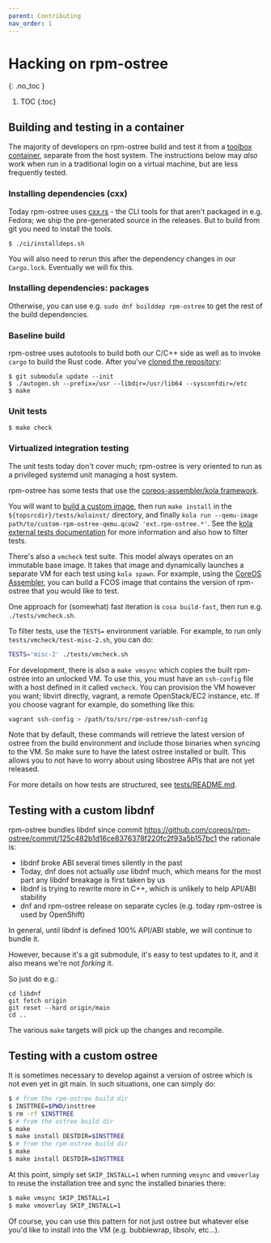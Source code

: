 ```yaml
---
parent: Contributing
nav_order: 1
---
```


# Hacking on rpm-ostree
{: .no_toc }

1. TOC
{:toc}

## Building and testing in a container

The majority of developers on rpm-ostree build and test it
from a [toolbox container](https://github.com/containers/toolbox), separate from the host system.
The instructions below may *also* work when run in a traditional
login on a virtual machine, but are less frequently tested.

### Installing dependencies (cxx)

Today rpm-ostree uses [cxx.rs](https://cxx.rs/) - the CLI tools for
that aren't packaged in e.g. Fedora; we ship the pre-generated
source in the releases.  But to build from git you need to install the
tools.

```
$ ./ci/installdeps.sh
```

You will also need to rerun this after the dependency changes in our
`Cargo.lock`.  Eventually we will fix this.

### Installing dependencies: packages

Otherwise, you can use e.g. `sudo dnf builddep rpm-ostree` to get
the rest of the build dependencies.

### Baseline build

rpm-ostree uses autotools to build both our C/C++ side as well
as to invoke `cargo` to build the Rust code.  After you've
[cloned the repository](https://docs.github.com/en/github/creating-cloning-and-archiving-repositories/cloning-a-repository):

```
$ git submodule update --init
$ ./autogen.sh --prefix=/usr --libdir=/usr/lib64 --sysconfdir=/etc
$ make
```

### Unit tests

```
$ make check
```

### Virtualized integration testing

The unit tests today don't cover much; rpm-ostree is very oriented to run as a privileged systemd unit managing a host system.

rpm-ostree has some tests that use the [coreos-assembler/kola framework](https://coreos.github.io/coreos-assembler/kola/external-tests/).

You will want to [build a custom image](https://coreos.github.io/coreos-assembler/working/#using-overrides), then run `make install` in the `${topsrcdir}/tests/kolainst/` directory, and finally `kola run --qemu-image path/to/custom-rpm-ostree-qemu.qcow2 'ext.rpm-ostree.*'`. See the [kola external tests documentation](https://coreos.github.io/coreos-assembler/kola/external-tests/#using-kola-run-with-externally-defined-tests) for more information and also how to filter tests.

There's also a `vmcheck` test suite. This model always operates on an immutable base image. It takes that image and dynamically launches a separate VM for each test using `kola spawn`. For example, using the [CoreOS Assembler](https://coreos.github.io/coreos-assembler/building-fcos/), you can build a FCOS image that contains the version of rpm-ostree that you would like to test.

One approach for (somewhat) fast iteration is `cosa build-fast`, then run e.g. `./tests/vmcheck.sh`.

To filter tests, use the `TESTS=` environment variable. For example, to run only `tests/vmcheck/test-misc-2.sh`, you can do:

```sh
TESTS='misc-2' ./tests/vmcheck.sh
```

For development, there is also a `make vmsync` which copies the built rpm-ostree
into an unlocked VM. To use this, you must have an `ssh-config` file with a host
defined in it called `vmcheck`. You can provision the VM however you want;
libvirt directly, vagrant, a remote OpenStack/EC2 instance, etc.  If you choose
vagrant for example, do something like this:

```sh
vagrant ssh-config > /path/to/src/rpm-ostree/ssh-config
```

Note that by default, these commands will retrieve the latest version of ostree
from the build environment and include those binaries when syncing to the VM.
So make sure to have the latest ostree installed or built. This allows you to
not have to worry about using libostree APIs that are not yet released.

For more details on how tests are structured, see [tests/README.md](tests/README.md).

## Testing with a custom libdnf

rpm-ostree bundles libdnf since commit https://github.com/coreos/rpm-ostree/commit/125c482b1d16ce8376378f220fc2f93a5b157bc1
the rationale is:

 - libdnf broke ABI several times silently in the past
 - Today, dnf does not actually *use* libdnf much, which means
   for the most part any libdnf breakage is first taken by us
 - libdnf is trying to rewrite more in C++, which is unlikely to help
   API/ABI stability
 - dnf and rpm-ostree release on separate cycles (e.g. today rpm-ostree
   is used by OpenShift)

In general, until libdnf is defined 100% API/ABI stable, we will
continue to bundle it.

However, because it's a git submodule, it's easy to test updates
to it, and it also means we're not *forking* it.

So just do e.g.:
```
cd libdnf
git fetch origin
git reset --hard origin/main
cd ..
```

The various `make` targets will pick up the changes and recompile.

## Testing with a custom ostree

It is sometimes necessary to develop against a version of ostree which is not
even yet in git main. In such situations, one can simply do:

```sh
$ # from the rpm-ostree build dir
$ INSTTREE=$PWD/insttree
$ rm -rf $INSTTREE
$ # from the ostree build dir
$ make
$ make install DESTDIR=$INSTTREE
$ # from the rpm-ostree build dir
$ make
$ make install DESTDIR=$INSTTREE
```

At this point, simply set `SKIP_INSTALL=1` when running `vmsync` and `vmoverlay`
to reuse the installation tree and sync the installed binaries there:

```sh
$ make vmsync SKIP_INSTALL=1
$ make vmoverlay SKIP_INSTALL=1
```

Of course, you can use this pattern for not just ostree but whatever else you'd
like to install into the VM (e.g. bubblewrap, libsolv, etc...).
